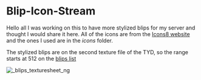 # Blip-Icon-Stream

Hello all
I was working on this to have more stylized blips for my server and thought I would share it here. All of the icons are from the [Icons8 website](https://icons8.com/icon/set/popular/sf-regular) and the ones I used are in the *icons* folder. 

The stylized blips are on the second texture file of the TYD, so the range starts at 512 on the [blips list](https://docs.fivem.net/docs/game-references/blips/)

![_blips_texturesheet_ng](https://user-images.githubusercontent.com/116332087/227812562-04fa75d9-d5b8-48f6-bc31-64f9a5584737.png)

